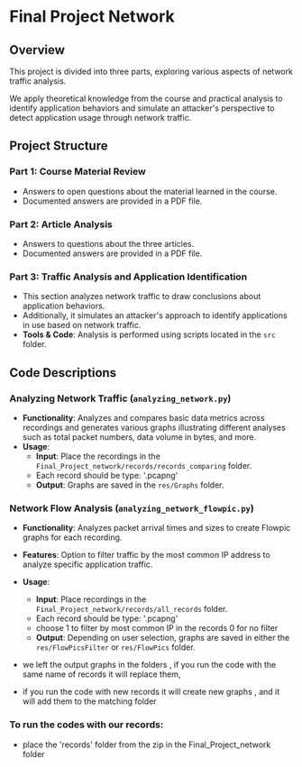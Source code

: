 # Final Project Network

## Overview
This project is divided into three parts, exploring various aspects of network traffic analysis. 

We apply theoretical knowledge from the course and practical analysis to identify application behaviors and simulate an attacker's perspective to detect application usage through network traffic.

## Project Structure

### Part 1: Course Material Review
- Answers to open questions about the material learned in the course.
- Documented answers are provided in a PDF file.

### Part 2: Article Analysis
- Answers to questions about the three articles.
- Documented answers are provided in a PDF file.

### Part 3: Traffic Analysis and Application Identification
- This section analyzes network traffic to draw conclusions about application behaviors. 
- Additionally, it simulates an attacker's approach to identify applications in use based on network traffic.
- **Tools & Code**: Analysis is performed using scripts located in the `src` folder.

## Code Descriptions

### Analyzing Network Traffic (`analyzing_network.py`)
- **Functionality**: Analyzes and compares basic data metrics across recordings and generates various graphs illustrating different analyses such as total packet numbers, data volume in bytes, and more.
- **Usage**:
  - **Input**: Place the recordings in the `Final_Project_network/records/records_comparing` folder.
  - Each record should be type: '.pcapng'
  - **Output**: Graphs are saved in the `res/Graphs` folder.

### Network Flow Analysis (`analyzing_network_flowpic.py`)
- **Functionality**: Analyzes packet arrival times and sizes to create Flowpic graphs for each recording.
- **Features**: Option to filter traffic by the most common IP address to analyze specific application traffic.
- **Usage**:
  - **Input**: Place recordings in the `Final_Project_network/records/all_records` folder.
  -  Each record should be type: '.pcapng'
  - choose 1 to filter by most common IP in the records 0 for no filter
  - **Output**: Depending on user selection, graphs are saved in either the `res/FlowPicsFilter` or `res/FlowPics` folder.


- we left the output graphs in the folders , if you run the code with the same name of records it will replace them,
- if you run the code with new records it will create new graphs , and it will add them to the matching folder

### To run the codes with our records:
- place the 'records' folder from the zip in the Final_Project_network folder